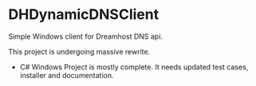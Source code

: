 # DHDynamicDNSClient

Simple Windows client for Dreamhost DNS api.

This project is undergoing massive rewrite.

- C# Windows Project is mostly complete. It needs updated test cases, installer and documentation.
